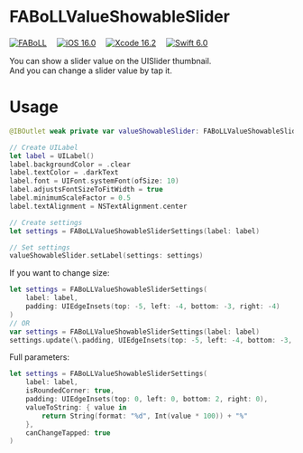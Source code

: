 # FABoLLValueShowableSlider

[![FABoLL](https://custom-icon-badges.herokuapp.com/badge/license-FABoLL-8BB80A.svg?logo=law&logoColor=white)]()　
[![iOS 16.0](https://custom-icon-badges.herokuapp.com/badge/iOS-16.0-007bff.svg?logo=apple&logoColor=white)]()　
[![Xcode 16.2](https://custom-icon-badges.herokuapp.com/badge/Xcode-16.2-007bff.svg?logo=Xcode&logoColor=white)]()　
[![Swift 6.0](https://custom-icon-badges.herokuapp.com/badge/Swift-6.0-df5c43.svg?logo=Swift&logoColor=white)]()

You can show a slider value on the UISlider thumbnail.  
And you can change a slider value by tap it.

# Usage

```swift
@IBOutlet weak private var valueShowableSlider: FABoLLValueShowableSlider!
```

```swift
// Create UILabel
let label = UILabel()
label.backgroundColor = .clear
label.textColor = .darkText
label.font = UIFont.systemFont(ofSize: 10)
label.adjustsFontSizeToFitWidth = true
label.minimumScaleFactor = 0.5
label.textAlignment = NSTextAlignment.center

// Create settings
let settings = FABoLLValueShowableSliderSettings(label: label)

// Set settings
valueShowableSlider.setLabel(settings: settings)
```

If you want to change size: 

```swift
let settings = FABoLLValueShowableSliderSettings(
    label: label,
    padding: UIEdgeInsets(top: -5, left: -4, bottom: -3, right: -4)
)
// OR
var settings = FABoLLValueShowableSliderSettings(label: label)
settings.update(\.padding, UIEdgeInsets(top: -5, left: -4, bottom: -3, right: -4))
```

Full parameters:

```swift
let settings = FABoLLValueShowableSliderSettings(
    label: label,
    isRoundedCorner: true,
    padding: UIEdgeInsets(top: 0, left: 0, bottom: 2, right: 0),
    valueToString: { value in
        return String(format: "%d", Int(value * 100)) + "%"
    },
    canChangeTapped: true 
)
```

